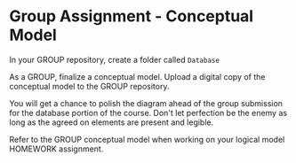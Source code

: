 # Group Assignment - Conceptual Model

In your GROUP repository, create a folder called `Database`

As a GROUP, finalize a conceptual model.  Upload a digital copy of the conceptual model to the GROUP repository. 

You will get a chance to polish the diagram ahead of the group submission for the database portion of the course. Don't let perfection be the enemy as long as the agreed on elements are present and legible.

Refer to the GROUP conceptual model when working on your logical model HOMEWORK assignment.